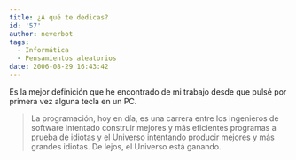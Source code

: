 ```yaml
---
title: ¿A qué te dedicas?
id: '57'
author: neverbot
tags:
  - Informática
  - Pensamientos aleatorios
date: 2006-08-29 16:43:42
---
```


Es la mejor definición que he encontrado de mi trabajo desde que pulsé por primera vez alguna tecla en un PC.

> La programación, hoy en día, es una carrera entre los ingenieros de software intentado construir mejores y más eficientes programas a prueba de idiotas y el Universo intentando producir mejores y más grandes idiotas. De lejos, el Universo está ganando.